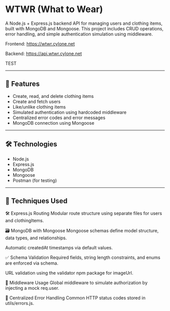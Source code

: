 # WTWR (What to Wear)

A Node.js + Express.js backend API for managing users and clothing items, built with MongoDB and Mongoose. This project includes CRUD operations, error handling, and simple authentication simulation using middleware.

Frontend: https://wtwr.cylone.net

Backend: https://api.wtwr.cylone.net

TEST

---

## 🚀 Features

- Create, read, and delete clothing items
- Create and fetch users
- Like/unlike clothing items
- Simulated authentication using hardcoded middleware
- Centralized error codes and error messages
- MongoDB connection using Mongoose

---

## 🛠️ Technologies

- Node.js
- Express.js
- MongoDB
- Mongoose
- Postman (for testing)

---

## 🧠 Techniques Used

🛠 Express.js Routing
Modular route structure using separate files for users and clothingItems.

🗃 MongoDB with Mongoose
Mongoose schemas define model structure, data types, and relationships.

Automatic createdAt timestamps via default values.

✅ Schema Validation
Required fields, string length constraints, and enums are enforced via schema.

URL validation using the validator npm package for imageUrl.

🧩 Middleware Usage
Global middleware to simulate authorization by injecting a mock req.user.

💬 Centralized Error Handling
Common HTTP status codes stored in utils/errors.js.
